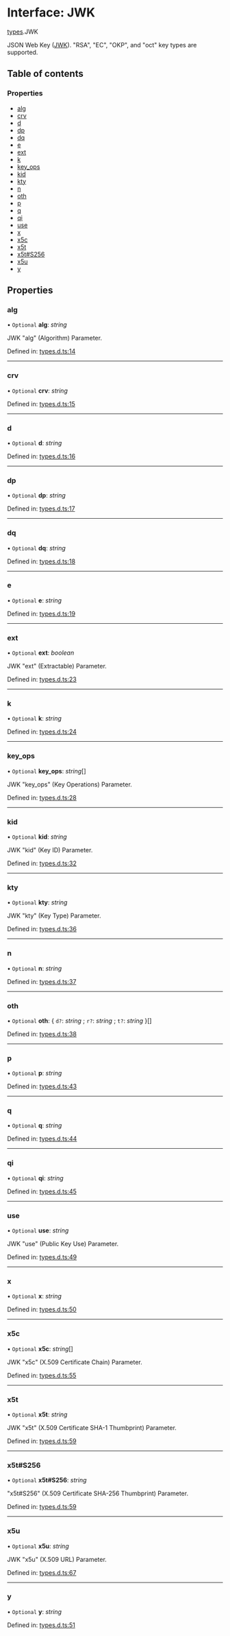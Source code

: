 # Interface: JWK

[types](../modules/types.md).JWK

JSON Web Key ([JWK](https://tools.ietf.org/html/rfc7517)).
"RSA", "EC", "OKP", and "oct" key types are supported.

## Table of contents

### Properties

- [alg](types.jwk.md#alg)
- [crv](types.jwk.md#crv)
- [d](types.jwk.md#d)
- [dp](types.jwk.md#dp)
- [dq](types.jwk.md#dq)
- [e](types.jwk.md#e)
- [ext](types.jwk.md#ext)
- [k](types.jwk.md#k)
- [key\_ops](types.jwk.md#key_ops)
- [kid](types.jwk.md#kid)
- [kty](types.jwk.md#kty)
- [n](types.jwk.md#n)
- [oth](types.jwk.md#oth)
- [p](types.jwk.md#p)
- [q](types.jwk.md#q)
- [qi](types.jwk.md#qi)
- [use](types.jwk.md#use)
- [x](types.jwk.md#x)
- [x5c](types.jwk.md#x5c)
- [x5t](types.jwk.md#x5t)
- [x5t#S256](types.jwk.md#x5t#s256)
- [x5u](types.jwk.md#x5u)
- [y](types.jwk.md#y)

## Properties

### alg

• `Optional` **alg**: *string*

JWK "alg" (Algorithm) Parameter.

Defined in: [types.d.ts:14](https://github.com/panva/jose/blob/v3.11.1/src/types.d.ts#L14)

___

### crv

• `Optional` **crv**: *string*

Defined in: [types.d.ts:15](https://github.com/panva/jose/blob/v3.11.1/src/types.d.ts#L15)

___

### d

• `Optional` **d**: *string*

Defined in: [types.d.ts:16](https://github.com/panva/jose/blob/v3.11.1/src/types.d.ts#L16)

___

### dp

• `Optional` **dp**: *string*

Defined in: [types.d.ts:17](https://github.com/panva/jose/blob/v3.11.1/src/types.d.ts#L17)

___

### dq

• `Optional` **dq**: *string*

Defined in: [types.d.ts:18](https://github.com/panva/jose/blob/v3.11.1/src/types.d.ts#L18)

___

### e

• `Optional` **e**: *string*

Defined in: [types.d.ts:19](https://github.com/panva/jose/blob/v3.11.1/src/types.d.ts#L19)

___

### ext

• `Optional` **ext**: *boolean*

JWK "ext" (Extractable) Parameter.

Defined in: [types.d.ts:23](https://github.com/panva/jose/blob/v3.11.1/src/types.d.ts#L23)

___

### k

• `Optional` **k**: *string*

Defined in: [types.d.ts:24](https://github.com/panva/jose/blob/v3.11.1/src/types.d.ts#L24)

___

### key\_ops

• `Optional` **key\_ops**: *string*[]

JWK "key_ops" (Key Operations) Parameter.

Defined in: [types.d.ts:28](https://github.com/panva/jose/blob/v3.11.1/src/types.d.ts#L28)

___

### kid

• `Optional` **kid**: *string*

JWK "kid" (Key ID) Parameter.

Defined in: [types.d.ts:32](https://github.com/panva/jose/blob/v3.11.1/src/types.d.ts#L32)

___

### kty

• `Optional` **kty**: *string*

JWK "kty" (Key Type) Parameter.

Defined in: [types.d.ts:36](https://github.com/panva/jose/blob/v3.11.1/src/types.d.ts#L36)

___

### n

• `Optional` **n**: *string*

Defined in: [types.d.ts:37](https://github.com/panva/jose/blob/v3.11.1/src/types.d.ts#L37)

___

### oth

• `Optional` **oth**: { `d?`: *string* ; `r?`: *string* ; `t?`: *string*  }[]

Defined in: [types.d.ts:38](https://github.com/panva/jose/blob/v3.11.1/src/types.d.ts#L38)

___

### p

• `Optional` **p**: *string*

Defined in: [types.d.ts:43](https://github.com/panva/jose/blob/v3.11.1/src/types.d.ts#L43)

___

### q

• `Optional` **q**: *string*

Defined in: [types.d.ts:44](https://github.com/panva/jose/blob/v3.11.1/src/types.d.ts#L44)

___

### qi

• `Optional` **qi**: *string*

Defined in: [types.d.ts:45](https://github.com/panva/jose/blob/v3.11.1/src/types.d.ts#L45)

___

### use

• `Optional` **use**: *string*

JWK "use" (Public Key Use) Parameter.

Defined in: [types.d.ts:49](https://github.com/panva/jose/blob/v3.11.1/src/types.d.ts#L49)

___

### x

• `Optional` **x**: *string*

Defined in: [types.d.ts:50](https://github.com/panva/jose/blob/v3.11.1/src/types.d.ts#L50)

___

### x5c

• `Optional` **x5c**: *string*[]

JWK "x5c" (X.509 Certificate Chain) Parameter.

Defined in: [types.d.ts:55](https://github.com/panva/jose/blob/v3.11.1/src/types.d.ts#L55)

___

### x5t

• `Optional` **x5t**: *string*

JWK "x5t" (X.509 Certificate SHA-1 Thumbprint) Parameter.

Defined in: [types.d.ts:59](https://github.com/panva/jose/blob/v3.11.1/src/types.d.ts#L59)

___

### x5t#S256

• `Optional` **x5t#S256**: *string*

"x5t#S256" (X.509 Certificate SHA-256 Thumbprint) Parameter.

Defined in: [types.d.ts:59](https://github.com/panva/jose/blob/v3.11.1/src/types.d.ts#L59)

___

### x5u

• `Optional` **x5u**: *string*

JWK "x5u" (X.509 URL) Parameter.

Defined in: [types.d.ts:67](https://github.com/panva/jose/blob/v3.11.1/src/types.d.ts#L67)

___

### y

• `Optional` **y**: *string*

Defined in: [types.d.ts:51](https://github.com/panva/jose/blob/v3.11.1/src/types.d.ts#L51)
